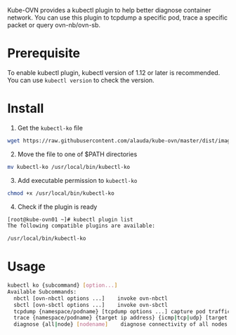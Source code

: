 Kube-OVN provides a kubectl plugin to help better diagnose container network. You can use this plugin to tcpdump a specific pod, trace a specific packet or query ovn-nb/ovn-sb.

# Prerequisite

To enable kubectl plugin, kubectl version of 1.12 or later is recommended. You can use `kubectl version` to check the version.

# Install

1. Get the `kubectl-ko` file
```bash
wget https://raw.githubusercontent.com/alauda/kube-ovn/master/dist/images/kubectl-ko
```

2. Move the file to one of $PATH directories
```bash
mv kubectl-ko /usr/local/bin/kubectl-ko
```

3. Add executable permission to `kubectl-ko`
```bash
chmod +x /usr/local/bin/kubectl-ko
```

4. Check if the plugin is ready
```bash
[root@kube-ovn01 ~]# kubectl plugin list
The following compatible plugins are available:

/usr/local/bin/kubectl-ko
```

# Usage

```bash
kubectl ko {subcommand} [option...]
Available Subcommands:
  nbctl [ovn-nbctl options ...]    invoke ovn-nbctl
  sbctl [ovn-sbctl options ...]    invoke ovn-sbctl
  tcpdump {namespace/podname} [tcpdump options ...] capture pod traffic
  trace {namespace/podname} {target ip address} {icmp|tcp|udp} [target tcp or udp port]
  diagnose {all|node} [nodename]    diagnose connectivity of all nodes or a specific node
```
